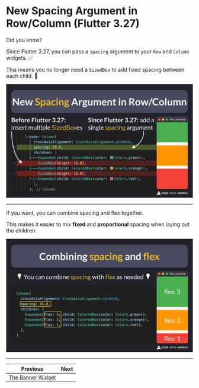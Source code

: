 # New Spacing Argument in Row/Column (Flutter 3.27)

Did you know?

Since Flutter 3.27, you can pass a `spacing` argument to your `Row` and `Column` widgets. ✅

This means you no longer need a `SizedBox` to add fixed spacing between each child. 🚀

![](216.1.png)

<!--

// New Spacing Argument in Row/Column

// Before Flutter 3.27
Column(
  crossAxisAlignment: CrossAxisAlignment.stretch,
  children: [
    Expanded(child: ColoredBox(color: Colors.green)),
    SizedBox(height: 16.0),
    Expanded(child: ColoredBox(color: Colors.orange)),
    SizedBox(height: 16.0),
    Expanded(child: ColoredBox(color: Colors.red)),
  ],
)

// Since Flutter 3.27
Column(
  crossAxisAlignment: CrossAxisAlignment.stretch,
  spacing: 16.0,
  children: [
    Expanded(child: ColoredBox(color: Colors.green)),
    Expanded(child: ColoredBox(color: Colors.orange)),
    Expanded(child: ColoredBox(color: Colors.red)),
  ],
)

-->

---

If you want, you can combine spacing and flex together.

This makes it easier to mix **fixed** and **proportional** spacing when laying out the children.

![](216.2.png)

<!--

// Combining spacing and flex

// You can combine spacing with flex as needed:
Column(
  crossAxisAlignment: CrossAxisAlignment.stretch,
  spacing: 16.0,
  children: [
    Expanded(flex: 3, child: ColoredBox(color: Colors.green)),
    Expanded(flex: 2, child: ColoredBox(color: Colors.orange)),
    Expanded(flex: 1, child: ColoredBox(color: Colors.red)),
  ],
)

-->

<!-- TWITTER|https://x.com/biz84/status/1867143273652904039 -->
<!-- LINKEDIN|https://www.linkedin.com/posts/andreabizzotto_did-you-know-since-flutter-327-you-can-activity-7272909542131187712-7Spj -->
<!-- BLUESKY|https://bsky.app/profile/codewithandrea.com/post/3ld3ycpuxxk2f -->

---

| Previous | Next |
| -------- | ---- |
| [The Banner Widget](../0215-banner-widget/index.md) | |